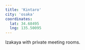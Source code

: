 ```yaml
---
title: 'Kintaro'
city: 'osaka'
coordinates:
  lat: 34.68495
  lng: 135.50095
---
```


Izakaya with private meeting rooms.
